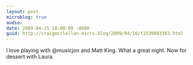 ```yaml
---
layout: post
microblog: true
audio: 
date: 2009-04-15 18:00:00 -0600
guid: http://craigmcclellan.micro.blog/2009/04/16/t1530083363.html
---
```

I love playing with @musicjon and Matt King.  What a great night.  Now for dessert with Laura.
